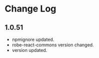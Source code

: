 # Change Log

## 1.0.51
* npmignore updated.
* robe-react-commons version changed.
* version updated.